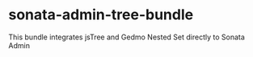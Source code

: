 # sonata-admin-tree-bundle
This bundle integrates jsTree and Gedmo Nested Set directly to Sonata Admin
